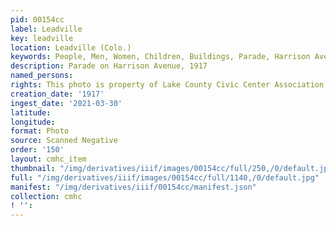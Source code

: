 ```yaml
---
pid: 00154cc
label: Leadville
key: leadville
location: Leadville (Colo.)
keywords: People, Men, Women, Children, Buildings, Parade, Harrison Avenue
description: Parade on Harrison Avenue, 1917
named_persons: 
rights: This photo is property of Lake County Civic Center Association.
creation_date: '1917'
ingest_date: '2021-03-30'
latitude: 
longitude: 
format: Photo
source: Scanned Negative
order: '150'
layout: cmhc_item
thumbnail: "/img/derivatives/iiif/images/00154cc/full/250,/0/default.jpg"
full: "/img/derivatives/iiif/images/00154cc/full/1140,/0/default.jpg"
manifest: "/img/derivatives/iiif/00154cc/manifest.json"
collection: cmhc
! '': 
---
```

